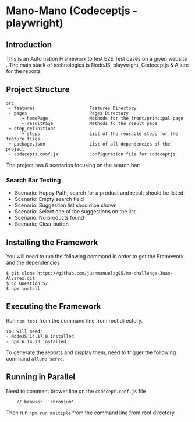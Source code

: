 # Mano-Mano  (Codeceptjs - playwright)

## Introduction
This is an Automation Framework to test E2E Test cases on a given website .
The main stack of technologies is NodeJS, playwright, Codeceptjs & Allure for the reports

## Project Structure

```
src
 + features                     Features Directory
 + pages                        Pages Directory
      + homePage                Methods for the front/principal page
      + resultPage              Methods fo the result page
 + step_definitions
      + steps                   List of the reusable steps for the feature files
 + package.json                 List of all dependencies of the project
 + codecepts.conf.js            Configuration file for codeceptjs
```

The project has 6 scenarios focusing on the search bar:

### Search Bar Testing
- Scenario: Happy Path, search for a product and result should be listed
- Scenario: Empty search field
- Scenario: Suggestion list should be shown
- Scenario: Select one of the suggestions on the list 
- Scenario:  No products found
- Scenario: Clear button

## Installing the Framework 
You will need to run the following command in order to get the Framework and the dependencies
```
$ git clone https://github.com/juanmanuelag95/mm-challenge-Juan-Alvarez.git
$ cd Question_5/
$ npm install
```

## Executing the Framework
Run `npm test` from the command line from root directory.

```
You will need:
- NodeJS 14.17.0 installed
- npm 6.14.13 installed
```

To generate the reports and display them, need to trigger 
the following command `allure serve`.

## Running in Parallel
Need to comment brower line on the `codecept.conf.js` file 
```
    // browser: 'chromium'
```

Then run `npm run multiple` from the command line from root directory.